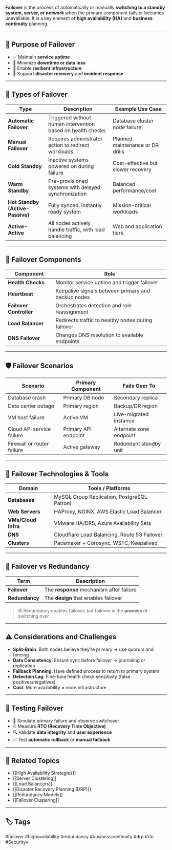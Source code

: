 **Failover** is the process of automatically or manually **switching to a standby system, server, or network** when the primary component fails or becomes unavailable. It is a key element of **high availability (HA)** and **business continuity** planning.

---

## 🎯 Purpose of Failover

- ✅ Maintain **service uptime**
- 🚫 Minimize **downtime or data loss**
- 🔁 Enable **resilient infrastructure**
- 🔐 Support **disaster recovery** and **incident response**

---

## 🧱 Types of Failover

| Type               | Description                                                             | Example Use Case                   |
|--------------------|--------------------------------------------------------------------------|------------------------------------|
| **Automatic Failover** | Triggered without human intervention based on health checks         | Database cluster node failure      |
| **Manual Failover**   | Requires administrator action to redirect workloads                   | Planned maintenance or DR drills   |
| **Cold Standby**      | Inactive systems powered on during failure                            | Cost-effective but slower recovery |
| **Warm Standby**      | Pre-provisioned systems with delayed synchronization                  | Balanced performance/cost          |
| **Hot Standby (Active-Passive)** | Fully synced, instantly ready system                       | Mission-critical workloads         |
| **Active-Active**      | All nodes actively handle traffic, with load balancing               | Web and application tiers          |

---

## 🔁 Failover Components

| Component             | Role                                                              |
|------------------------|-------------------------------------------------------------------|
| **Health Checks**      | Monitor service uptime and trigger failover                      |
| **Heartbeat**          | Keepalive signals between primary and backup nodes               |
| **Failover Controller**| Orchestrates detection and role reassignment                     |
| **Load Balancer**      | Redirects traffic to healthy nodes during failover               |
| **DNS Failover**       | Changes DNS resolution to available endpoints                    |

---

## 🛡️ Failover Scenarios

| Scenario                    | Primary Component          | Fails Over To             |
|-----------------------------|-----------------------------|---------------------------|
| Database crash              | Primary DB node             | Secondary replica         |
| Data center outage          | Primary region              | Backup/DR region          |
| VM host failure             | Active VM                   | Live-migrated instance    |
| Cloud API service failure   | Primary API endpoint        | Alternate zone endpoint   |
| Firewall or router failure  | Active gateway              | Redundant standby unit    |

---

## 🧰 Failover Technologies & Tools

| Domain             | Tools / Platforms                            |
|--------------------|----------------------------------------------|
| **Databases**       | MySQL Group Replication, PostgreSQL Patroni |
| **Web Servers**     | HAProxy, NGINX, AWS Elastic Load Balancer   |
| **VMs/Cloud Infra** | VMware HA/DRS, Azure Availability Sets       |
| **DNS**             | Cloudflare Load Balancing, Route 53 Failover|
| **Clusters**        | Pacemaker + Corosync, WSFC, Keepalived       |

---

## 🧠 Failover vs Redundancy

| Term         | Description                                      |
|--------------|--------------------------------------------------|
| **Failover**  | The **response** mechanism after failure         |
| **Redundancy**| The **design** that enables failover             |

> ⚙️ Redundancy enables failover, but failover is the **process** of switching over.

---

## ⚠️ Considerations and Challenges

- **Split-Brain**: Both nodes believe they’re primary → use quorum and fencing
- **Data Consistency**: Ensure sync before failover → journaling or replication
- **Failback Planning**: Have defined process to return to primary system
- **Detection Lag**: Fine-tune health check sensitivity (false positives/negatives)
- **Cost**: More availability = more infrastructure

---

## 🧪 Testing Failover

- 🔁 Simulate primary failure and observe switchover
- ⏱ Measure **RTO (Recovery Time Objective)**
- 🔍 Validate **data integrity** and **user experience**
- ✅ Test **automatic rollback** or **manual failback**

---

## 📎 Related Topics

- [[High Availability Strategies]]
- [[Server Clustering]]
- [[Load Balancers]]
- [[Disaster Recovery Planning (DRP)]]
- [[Redundancy Models]]
- [[Failover Clustering]]

---

## 🏷 Tags

#failover #highavailability #redundancy #businesscontinuity #drp #rto #Security+
